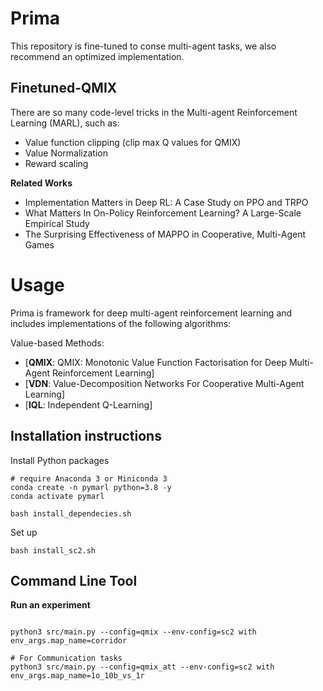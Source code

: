 # Prima

This repository is fine-tuned to conse multi-agent tasks, we also recommend an optimized implementation.


## Finetuned-QMIX

There are so many code-level tricks in the  Multi-agent Reinforcement Learning (MARL), such as:
- Value function clipping (clip max Q values for QMIX)
- Value Normalization
- Reward scaling

**Related Works**

- Implementation Matters in Deep RL: A Case Study on PPO and TRPO
- What Matters In On-Policy Reinforcement Learning? A Large-Scale Empirical Study
- The Surprising Effectiveness of MAPPO in Cooperative, Multi-Agent Games

# Usage
Prima is framework for deep multi-agent reinforcement learning and includes implementations of the following algorithms:

Value-based Methods:

- [**QMIX**: QMIX: Monotonic Value Function Factorisation for Deep Multi-Agent Reinforcement Learning]
- [**VDN**: Value-Decomposition Networks For Cooperative Multi-Agent Learning]
- [**IQL**: Independent Q-Learning]


## Installation instructions

Install Python packages

```shell
# require Anaconda 3 or Miniconda 3
conda create -n pymarl python=3.8 -y
conda activate pymarl

bash install_dependecies.sh
```

Set up 

```shell
bash install_sc2.sh
```

## Command Line Tool

**Run an experiment**

```shell

python3 src/main.py --config=qmix --env-config=sc2 with env_args.map_name=corridor
```

```shell
# For Communication tasks
python3 src/main.py --config=qmix_att --env-config=sc2 with env_args.map_name=1o_10b_vs_1r
```

